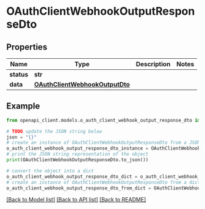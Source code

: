# OAuthClientWebhookOutputResponseDto


## Properties

Name | Type | Description | Notes
------------ | ------------- | ------------- | -------------
**status** | **str** |  | 
**data** | [**OAuthClientWebhookOutputDto**](OAuthClientWebhookOutputDto.md) |  | 

## Example

```python
from openapi_client.models.o_auth_client_webhook_output_response_dto import OAuthClientWebhookOutputResponseDto

# TODO update the JSON string below
json = "{}"
# create an instance of OAuthClientWebhookOutputResponseDto from a JSON string
o_auth_client_webhook_output_response_dto_instance = OAuthClientWebhookOutputResponseDto.from_json(json)
# print the JSON string representation of the object
print(OAuthClientWebhookOutputResponseDto.to_json())

# convert the object into a dict
o_auth_client_webhook_output_response_dto_dict = o_auth_client_webhook_output_response_dto_instance.to_dict()
# create an instance of OAuthClientWebhookOutputResponseDto from a dict
o_auth_client_webhook_output_response_dto_from_dict = OAuthClientWebhookOutputResponseDto.from_dict(o_auth_client_webhook_output_response_dto_dict)
```
[[Back to Model list]](../README.md#documentation-for-models) [[Back to API list]](../README.md#documentation-for-api-endpoints) [[Back to README]](../README.md)


